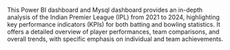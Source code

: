 This Power BI dashboard and Mysql dashboard provides an in-depth analysis of the Indian Premier League (IPL) from 2021 to 2024, highlighting key performance indicators (KPIs) for both batting and bowling statistics. It offers a detailed overview of player performances, team comparisons, and overall trends, with specific emphasis on individual and team achievements.
